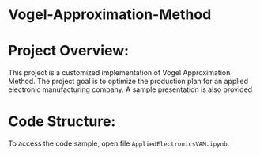 # Vogel-Approximation-Method
 
# Project Overview:
This project is a customized implementation of Vogel Approximation Method. The project goal is to optimize the production plan for an applied electronic manufacturing company. A sample presentation is also provided 

# Code Structure:
To access the code sample, open file `AppliedElectronicsVAM.ipynb`. 
